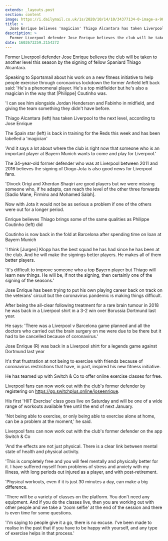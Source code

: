 ```yaml
--- 
extends: _layouts.post 
section: content 
image: https://i.dailymail.co.uk/1s/2020/10/14/10/34377134-0-image-a-98_1602668756227.jpg 
title: > 
  Jose Enrique believes 'magician' Thiago Alcantara has taken Liverpool to the next level 
description: > 
  Former Liverpool defender Jose Enrique believes the club will be taken to another level this season by the signing of fellow Spaniard Thiago Alcantara.He's a top midfielder but he's also a magician in the way that [Philippe] Coutinho was.The 34-year-old former defender who was at Liverpool between 2011 and 2016 believes the signing of Diogo Jota is also good news for Liverpool fans.'It's difficult to improve someone who a top Bayern player but Thiago will learn new things.Liverpool fans can now work out with the club's former defender on the app Switch & Co'And the effects are not just physical. 
date: 1602673259.2154372 
--- 
```

Former Liverpool defender Jose Enrique believes the club will be taken to another level this season by the signing of fellow Spaniard Thiago Alcantara.

Speaking to Sportsmail about his work on a new fitness initiative to help people exercise through coronavirus lockdown the former Anfield left back said: 'He's a phenomenal player. He's a top midfielder but he's also a magician in the way that [Philippe] Coutinho was.

'I can see him alongside Jordan Henderson and Fabinho in midfield, and giving the team something they didn't have before.

Thiago Alcantara (left) has taken Liverpool to the next level, according to Jose Enrique

The Spain star (left) is back in training for the Reds this week and has been labelled a 'magician'

'And it says a lot about where the club is right now that someone who is an important player at Bayern Munich wants to come and play for Liverpool.'

The 34-year-old former defender who was at Liverpool between 2011 and 2016 believes the signing of Diogo Jota is also good news for Liverpool fans.

'Divock Origi and Xherdan Shaqiri are good players but we were missing someone who, if he adapts, can reach the level of the other three forwards [Sadio Mane, Firmino and Mohamed Salah].

Now with Jota it would not be as serious a problem if one of the others were out for a longer period.

Enrique believes Thiago brings some of the same qualities as Philippe Coutinho (left) did

Coutinho is now back in the fold at Barcelona after spending time on loan at Bayern Munich

'I think [Jurgen] Klopp has the best squad he has had since he has been at the club. And he will make the signings better players. He makes all of them better players.

'It's difficult to improve someone who a top Bayern player but Thiago will learn new things. He will be, if not the signing, then certainly one of the signing of the seasons.'

Jose Enrique has been trying to put his own playing career back on track on the veterans' circuit but the coronavirus pandemic is making things difficult.

After being the all-clear following treatment for a rare brain tumour in 2018 he was back in a Liverpool shirt in a 3-2 win over Borussia Dortmund last year.

He says: 'There was a Liverpool v Barcelona game planned and all the doctors who carried out the brain surgery on me were due to be there but it had to be cancelled because of coronavirus.'

Jose Enrique (R) was back in a Liverpool shirt for a legends game against Dortmund last year

It's that frustration at not being to exercise with friends because of coronavirus restrictions that have, in part, inspired his new fitness initiative.

He has teamed up with Switch & Co to offer online exercise classes for free.

Liverpool fans can now work out with the club's former defender by registering on https://go.switchplus.online/joseenrique.

His first 'HIIT Exercise' class goes live on Saturday and will be one of a wide range of workouts available free until the end of next January.

'Not being able to exercise, or only being able to exercise alone at home, can be a problem at the moment,' he said.

Liverpool fans can now work out with the club's former defender on the app Switch & Co

'And the effects are not just physical. There is a clear link between mental state of health and physical activity.

'This is completely free and you will feel mentally and physically better for it. I have suffered myself from problems of stress and anxiety with my illness, with long periods out injured as a player, and with post-retirement.

'Physical workouts, even if it is just 30 minutes a day, can make a big difference.

'There will be a variety of classes on the platform. You don't need any equipment. And if you do the classes live, then you are working out with other people and we take a 'zoom selfie' at the end of the session and there is even time for some questions.

'I'm saying to people give it a go, there is no excuse. I've been made to realise in the past that if you have to be happy with yourself, and any type of exercise helps in that process.'
